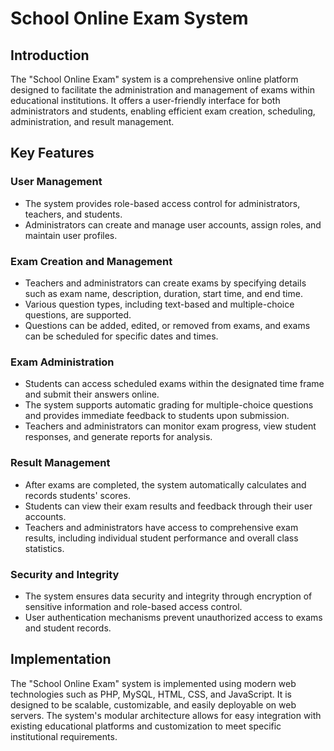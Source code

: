 # School Online Exam System

## Introduction
The "School Online Exam" system is a comprehensive online platform designed to facilitate the administration and management of exams within educational institutions. It offers a user-friendly interface for both administrators and students, enabling efficient exam creation, scheduling, administration, and result management.

## Key Features
### User Management
- The system provides role-based access control for administrators, teachers, and students.
- Administrators can create and manage user accounts, assign roles, and maintain user profiles.

### Exam Creation and Management
- Teachers and administrators can create exams by specifying details such as exam name, description, duration, start time, and end time.
- Various question types, including text-based and multiple-choice questions, are supported.
- Questions can be added, edited, or removed from exams, and exams can be scheduled for specific dates and times.

### Exam Administration
- Students can access scheduled exams within the designated time frame and submit their answers online.
- The system supports automatic grading for multiple-choice questions and provides immediate feedback to students upon submission.
- Teachers and administrators can monitor exam progress, view student responses, and generate reports for analysis.

### Result Management
- After exams are completed, the system automatically calculates and records students' scores.
- Students can view their exam results and feedback through their user accounts.
- Teachers and administrators have access to comprehensive exam results, including individual student performance and overall class statistics.

### Security and Integrity
- The system ensures data security and integrity through encryption of sensitive information and role-based access control.
- User authentication mechanisms prevent unauthorized access to exams and student records.

## Implementation
The "School Online Exam" system is implemented using modern web technologies such as PHP, MySQL, HTML, CSS, and JavaScript. It is designed to be scalable, customizable, and easily deployable on web servers. The system's modular architecture allows for easy integration with existing educational platforms and customization to meet specific institutional requirements.
